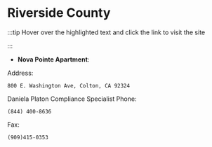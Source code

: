 # Riverside County

:::tip Hover over the highlighted text and click the link to visit the site

:::

- **Nova Pointe Apartment**:

Address:

```
800 E. Washington Ave, Colton, CA 92324
```

Daniela Platon
Compliance Specialist
Phone:

```
(844) 400-8636
```

Fax:

```
(909)415-0353
```
